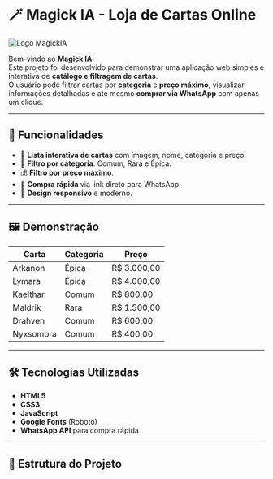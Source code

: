 # 🪄 Magick IA - Loja de Cartas Online

![Logo MagickIA](./src/imagens/logo.png)

Bem-vindo ao **Magick IA**!  
Este projeto foi desenvolvido para demonstrar uma aplicação web simples e interativa de **catálogo e filtragem de cartas**.  
O usuário pode filtrar cartas por **categoria** e **preço máximo**, visualizar informações detalhadas e até mesmo **comprar via WhatsApp** com apenas um clique.

---

## 🚀 Funcionalidades

- 📜 **Lista interativa de cartas** com imagem, nome, categoria e preço.
- 🎯 **Filtro por categoria**: Comum, Rara e Épica.
- 💰 **Filtro por preço máximo**.
- 📲 **Compra rápida** via link direto para WhatsApp.
- 🎨 **Design responsivo** e moderno.

---

## 🖼 Demonstração

| Carta | Categoria | Preço |
|-------|-----------|-------|
| Arkanon | Épica | R$ 3.000,00 |
| Lymara | Épica | R$ 4.000,00 |
| Kaelthar | Comum | R$ 800,00 |
| Maldrik | Rara | R$ 1.500,00 |
| Drahven | Comum | R$ 600,00 |
| Nyxsombra | Comum | R$ 400,00 |

---

## 🛠 Tecnologias Utilizadas

- **HTML5**
- **CSS3**
- **JavaScript**
- **Google Fonts** (Roboto)
- **WhatsApp API** para compra rápida

---

## 📂 Estrutura do Projeto

